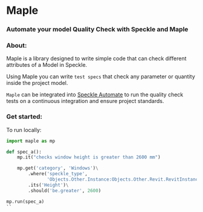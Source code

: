 # Maple

### Automate your model Quality Check with Speckle and Maple

### About:

Maple is a library designed to write simple code that can check different attributes of a Model in Speckle.

Using Maple you can write `test specs` that check any parameter or quantity inside the project model.

`Maple` can be integrated into [Speckle Automate]() to run the quality check tests on a continuous integration and ensure project standards.

### Get started:
To run locally:

```py
import maple as mp

def spec_a():
    mp.it("checks window height is greater than 2600 mm")

    mp.get('category', 'Windows')\
        .where('speckle_type',
               'Objects.Other.Instance:Objects.Other.Revit.RevitInstance')\
        .its('Height')\
        .should('be.greater', 2600)

mp.run(spec_a)
``
